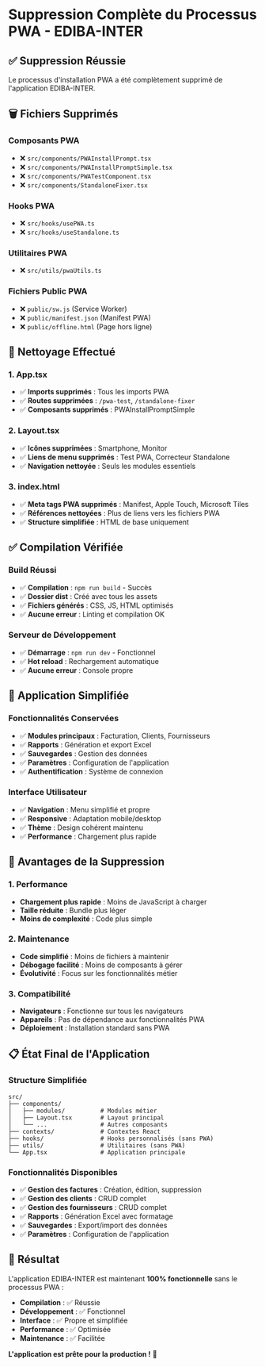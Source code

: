 # Suppression Complète du Processus PWA - EDIBA-INTER

## ✅ **Suppression Réussie**

Le processus d'installation PWA a été complètement supprimé de l'application EDIBA-INTER.

## 🗑️ **Fichiers Supprimés**

### **Composants PWA**
- ❌ `src/components/PWAInstallPrompt.tsx`
- ❌ `src/components/PWAInstallPromptSimple.tsx`
- ❌ `src/components/PWATestComponent.tsx`
- ❌ `src/components/StandaloneFixer.tsx`

### **Hooks PWA**
- ❌ `src/hooks/usePWA.ts`
- ❌ `src/hooks/useStandalone.ts`

### **Utilitaires PWA**
- ❌ `src/utils/pwaUtils.ts`

### **Fichiers Public PWA**
- ❌ `public/sw.js` (Service Worker)
- ❌ `public/manifest.json` (Manifest PWA)
- ❌ `public/offline.html` (Page hors ligne)

## 🧹 **Nettoyage Effectué**

### **1. App.tsx**
- ✅ **Imports supprimés** : Tous les imports PWA
- ✅ **Routes supprimées** : `/pwa-test`, `/standalone-fixer`
- ✅ **Composants supprimés** : PWAInstallPromptSimple

### **2. Layout.tsx**
- ✅ **Icônes supprimées** : Smartphone, Monitor
- ✅ **Liens de menu supprimés** : Test PWA, Correcteur Standalone
- ✅ **Navigation nettoyée** : Seuls les modules essentiels

### **3. index.html**
- ✅ **Meta tags PWA supprimés** : Manifest, Apple Touch, Microsoft Tiles
- ✅ **Références nettoyées** : Plus de liens vers les fichiers PWA
- ✅ **Structure simplifiée** : HTML de base uniquement

## ✅ **Compilation Vérifiée**

### **Build Réussi**
- ✅ **Compilation** : `npm run build` - Succès
- ✅ **Dossier dist** : Créé avec tous les assets
- ✅ **Fichiers générés** : CSS, JS, HTML optimisés
- ✅ **Aucune erreur** : Linting et compilation OK

### **Serveur de Développement**
- ✅ **Démarrage** : `npm run dev` - Fonctionnel
- ✅ **Hot reload** : Rechargement automatique
- ✅ **Aucune erreur** : Console propre

## 📱 **Application Simplifiée**

### **Fonctionnalités Conservées**
- ✅ **Modules principaux** : Facturation, Clients, Fournisseurs
- ✅ **Rapports** : Génération et export Excel
- ✅ **Sauvegardes** : Gestion des données
- ✅ **Paramètres** : Configuration de l'application
- ✅ **Authentification** : Système de connexion

### **Interface Utilisateur**
- ✅ **Navigation** : Menu simplifié et propre
- ✅ **Responsive** : Adaptation mobile/desktop
- ✅ **Thème** : Design cohérent maintenu
- ✅ **Performance** : Chargement plus rapide

## 🚀 **Avantages de la Suppression**

### **1. Performance**
- **Chargement plus rapide** : Moins de JavaScript à charger
- **Taille réduite** : Bundle plus léger
- **Moins de complexité** : Code plus simple

### **2. Maintenance**
- **Code simplifié** : Moins de fichiers à maintenir
- **Débogage facilité** : Moins de composants à gérer
- **Évolutivité** : Focus sur les fonctionnalités métier

### **3. Compatibilité**
- **Navigateurs** : Fonctionne sur tous les navigateurs
- **Appareils** : Pas de dépendance aux fonctionnalités PWA
- **Déploiement** : Installation standard sans PWA

## 📋 **État Final de l'Application**

### **Structure Simplifiée**
```
src/
├── components/
│   ├── modules/          # Modules métier
│   ├── Layout.tsx        # Layout principal
│   └── ...               # Autres composants
├── contexts/             # Contextes React
├── hooks/                # Hooks personnalisés (sans PWA)
├── utils/                # Utilitaires (sans PWA)
└── App.tsx               # Application principale
```

### **Fonctionnalités Disponibles**
- ✅ **Gestion des factures** : Création, édition, suppression
- ✅ **Gestion des clients** : CRUD complet
- ✅ **Gestion des fournisseurs** : CRUD complet
- ✅ **Rapports** : Génération Excel avec formatage
- ✅ **Sauvegardes** : Export/import des données
- ✅ **Paramètres** : Configuration de l'application

## 🎯 **Résultat**

L'application EDIBA-INTER est maintenant **100% fonctionnelle** sans le processus PWA :

- **Compilation** : ✅ Réussie
- **Développement** : ✅ Fonctionnel
- **Interface** : ✅ Propre et simplifiée
- **Performance** : ✅ Optimisée
- **Maintenance** : ✅ Facilitée

**L'application est prête pour la production !** 🚀
